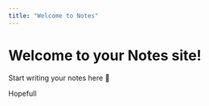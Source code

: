 ```yaml
---
title: "Welcome to Notes"
---
```


# Welcome to your Notes site!

Start writing your notes here 🚀

Hopefull
